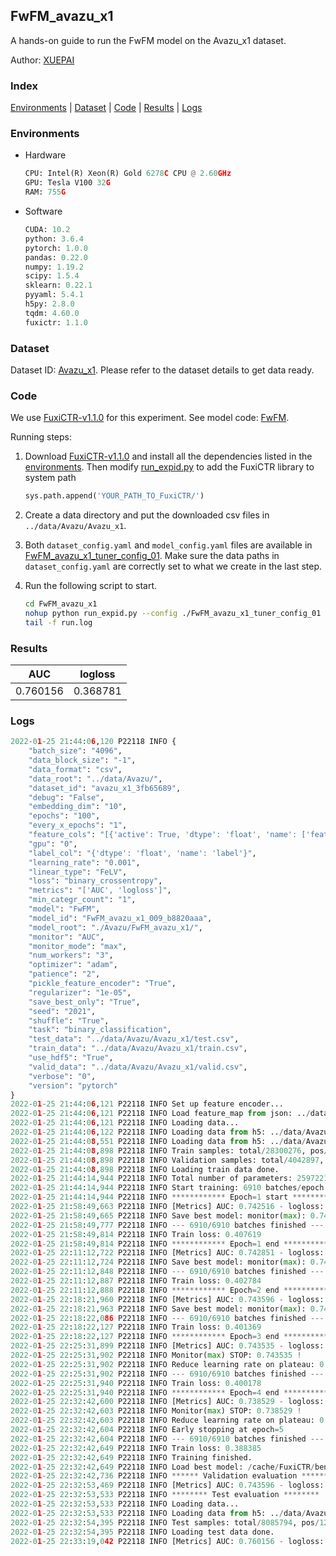 ## FwFM_avazu_x1

A hands-on guide to run the FwFM model on the Avazu_x1 dataset.

Author: [XUEPAI](https://github.com/xue-pai)

### Index
[Environments](#Environments) | [Dataset](#Dataset) | [Code](#Code) | [Results](#Results) | [Logs](#Logs)

### Environments
+ Hardware

  ```python
  CPU: Intel(R) Xeon(R) Gold 6278C CPU @ 2.60GHz
  GPU: Tesla V100 32G
  RAM: 755G

  ```

+ Software

  ```python
  CUDA: 10.2
  python: 3.6.4
  pytorch: 1.0.0
  pandas: 0.22.0
  numpy: 1.19.2
  scipy: 1.5.4
  sklearn: 0.22.1
  pyyaml: 5.4.1
  h5py: 2.8.0
  tqdm: 4.60.0
  fuxictr: 1.1.0

  ```

### Dataset
Dataset ID: [Avazu_x1](https://github.com/openbenchmark/BARS/blob/master/ctr_prediction/datasets/Avazu/README.md#Avazu_x1). Please refer to the dataset details to get data ready.

### Code

We use [FuxiCTR-v1.1.0](fuxictr_url) for this experiment. See model code: [FwFM](https://github.com/xue-pai/FuxiCTR/blob/v1.1.0/fuxictr/pytorch/models/FwFM.py).

Running steps:

1. Download [FuxiCTR-v1.1.0](fuxictr_url) and install all the dependencies listed in the [environments](#environments). Then modify [run_expid.py](./run_expid.py#L5) to add the FuxiCTR library to system path
    
    ```python
    sys.path.append('YOUR_PATH_TO_FuxiCTR/')
    ```

2. Create a data directory and put the downloaded csv files in `../data/Avazu/Avazu_x1`.

3. Both `dataset_config.yaml` and `model_config.yaml` files are available in [FwFM_avazu_x1_tuner_config_01](./FwFM_avazu_x1_tuner_config_01). Make sure the data paths in `dataset_config.yaml` are correctly set to what we create in the last step.

4. Run the following script to start.

    ```bash
    cd FwFM_avazu_x1
    nohup python run_expid.py --config ./FwFM_avazu_x1_tuner_config_01 --expid FwFM_avazu_x1_009_b8820aaa --gpu 0 > run.log &
    tail -f run.log
    ```

### Results

| AUC | logloss  |
|:--------------------:|:--------------------:|
| 0.760156 | 0.368781  |


### Logs
```python
2022-01-25 21:44:06,120 P22118 INFO {
    "batch_size": "4096",
    "data_block_size": "-1",
    "data_format": "csv",
    "data_root": "../data/Avazu/",
    "dataset_id": "avazu_x1_3fb65689",
    "debug": "False",
    "embedding_dim": "10",
    "epochs": "100",
    "every_x_epochs": "1",
    "feature_cols": "[{'active': True, 'dtype': 'float', 'name': ['feat_1', 'feat_2', 'feat_3', 'feat_4', 'feat_5', 'feat_6', 'feat_7', 'feat_8', 'feat_9', 'feat_10', 'feat_11', 'feat_12', 'feat_13', 'feat_14', 'feat_15', 'feat_16', 'feat_17', 'feat_18', 'feat_19', 'feat_20', 'feat_21', 'feat_22'], 'type': 'categorical'}]",
    "gpu": "0",
    "label_col": "{'dtype': 'float', 'name': 'label'}",
    "learning_rate": "0.001",
    "linear_type": "FeLV",
    "loss": "binary_crossentropy",
    "metrics": "['AUC', 'logloss']",
    "min_categr_count": "1",
    "model": "FwFM",
    "model_id": "FwFM_avazu_x1_009_b8820aaa",
    "model_root": "./Avazu/FwFM_avazu_x1/",
    "monitor": "AUC",
    "monitor_mode": "max",
    "num_workers": "3",
    "optimizer": "adam",
    "patience": "2",
    "pickle_feature_encoder": "True",
    "regularizer": "1e-05",
    "save_best_only": "True",
    "seed": "2021",
    "shuffle": "True",
    "task": "binary_classification",
    "test_data": "../data/Avazu/Avazu_x1/test.csv",
    "train_data": "../data/Avazu/Avazu_x1/train.csv",
    "use_hdf5": "True",
    "valid_data": "../data/Avazu/Avazu_x1/valid.csv",
    "verbose": "0",
    "version": "pytorch"
}
2022-01-25 21:44:06,121 P22118 INFO Set up feature encoder...
2022-01-25 21:44:06,121 P22118 INFO Load feature_map from json: ../data/Avazu/avazu_x1_3fb65689/feature_map.json
2022-01-25 21:44:06,121 P22118 INFO Loading data...
2022-01-25 21:44:06,122 P22118 INFO Loading data from h5: ../data/Avazu/avazu_x1_3fb65689/train.h5
2022-01-25 21:44:08,551 P22118 INFO Loading data from h5: ../data/Avazu/avazu_x1_3fb65689/valid.h5
2022-01-25 21:44:08,898 P22118 INFO Train samples: total/28300276, pos/4953382, neg/23346894, ratio/17.50%, blocks/1
2022-01-25 21:44:08,898 P22118 INFO Validation samples: total/4042897, pos/678699, neg/3364198, ratio/16.79%, blocks/1
2022-01-25 21:44:08,898 P22118 INFO Loading train data done.
2022-01-25 21:44:14,944 P22118 INFO Total number of parameters: 25972212.
2022-01-25 21:44:14,944 P22118 INFO Start training: 6910 batches/epoch
2022-01-25 21:44:14,944 P22118 INFO ************ Epoch=1 start ************
2022-01-25 21:58:49,663 P22118 INFO [Metrics] AUC: 0.742516 - logloss: 0.400041
2022-01-25 21:58:49,665 P22118 INFO Save best model: monitor(max): 0.742516
2022-01-25 21:58:49,777 P22118 INFO --- 6910/6910 batches finished ---
2022-01-25 21:58:49,814 P22118 INFO Train loss: 0.407619
2022-01-25 21:58:49,814 P22118 INFO ************ Epoch=1 end ************
2022-01-25 22:11:12,722 P22118 INFO [Metrics] AUC: 0.742851 - logloss: 0.399737
2022-01-25 22:11:12,724 P22118 INFO Save best model: monitor(max): 0.742851
2022-01-25 22:11:12,848 P22118 INFO --- 6910/6910 batches finished ---
2022-01-25 22:11:12,887 P22118 INFO Train loss: 0.402784
2022-01-25 22:11:12,888 P22118 INFO ************ Epoch=2 end ************
2022-01-25 22:18:21,960 P22118 INFO [Metrics] AUC: 0.743596 - logloss: 0.397926
2022-01-25 22:18:21,963 P22118 INFO Save best model: monitor(max): 0.743596
2022-01-25 22:18:22,086 P22118 INFO --- 6910/6910 batches finished ---
2022-01-25 22:18:22,127 P22118 INFO Train loss: 0.401369
2022-01-25 22:18:22,127 P22118 INFO ************ Epoch=3 end ************
2022-01-25 22:25:31,899 P22118 INFO [Metrics] AUC: 0.743535 - logloss: 0.398742
2022-01-25 22:25:31,902 P22118 INFO Monitor(max) STOP: 0.743535 !
2022-01-25 22:25:31,902 P22118 INFO Reduce learning rate on plateau: 0.000100
2022-01-25 22:25:31,902 P22118 INFO --- 6910/6910 batches finished ---
2022-01-25 22:25:31,940 P22118 INFO Train loss: 0.400178
2022-01-25 22:25:31,940 P22118 INFO ************ Epoch=4 end ************
2022-01-25 22:32:42,600 P22118 INFO [Metrics] AUC: 0.738529 - logloss: 0.400708
2022-01-25 22:32:42,603 P22118 INFO Monitor(max) STOP: 0.738529 !
2022-01-25 22:32:42,603 P22118 INFO Reduce learning rate on plateau: 0.000010
2022-01-25 22:32:42,604 P22118 INFO Early stopping at epoch=5
2022-01-25 22:32:42,604 P22118 INFO --- 6910/6910 batches finished ---
2022-01-25 22:32:42,649 P22118 INFO Train loss: 0.388385
2022-01-25 22:32:42,649 P22118 INFO Training finished.
2022-01-25 22:32:42,649 P22118 INFO Load best model: /cache/FuxiCTR/benchmarks/Avazu/FwFM_avazu_x1/avazu_x1_3fb65689/FwFM_avazu_x1_009_b8820aaa.model
2022-01-25 22:32:42,736 P22118 INFO ****** Validation evaluation ******
2022-01-25 22:32:53,469 P22118 INFO [Metrics] AUC: 0.743596 - logloss: 0.397926
2022-01-25 22:32:53,533 P22118 INFO ******** Test evaluation ********
2022-01-25 22:32:53,533 P22118 INFO Loading data...
2022-01-25 22:32:53,533 P22118 INFO Loading data from h5: ../data/Avazu/avazu_x1_3fb65689/test.h5
2022-01-25 22:32:54,395 P22118 INFO Test samples: total/8085794, pos/1232985, neg/6852809, ratio/15.25%, blocks/1
2022-01-25 22:32:54,395 P22118 INFO Loading test data done.
2022-01-25 22:33:19,042 P22118 INFO [Metrics] AUC: 0.760156 - logloss: 0.368781

```
